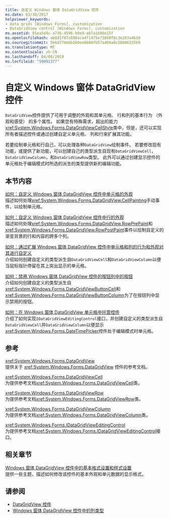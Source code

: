 ```yaml
---
title: 自定义 Windows 窗体 DataGridView 控件
ms.date: 03/30/2017
helpviewer_keywords:
- data grids [Windows Forms], customization
- DataGridView control [Windows Forms], customization
ms.assetid: 01ea5d4c-a736-4596-b0e9-a67a1b86e15f
ms.openlocfilehash: ab8d1f07c608aca4f14f5e73860f8c3e263a4610
ms.sourcegitcommit: 5b6d778ebb269ee6684fb57ad69a8c28b06235b9
ms.translationtype: MT
ms.contentlocale: zh-CN
ms.lasthandoff: 04/08/2019
ms.locfileid: "59091377"
---
```

# <a name="customizing-the-windows-forms-datagridview-control"></a>自定义 Windows 窗体 DataGridView 控件
`DataGridView`控件提供了可用于调整的外观和其单元格、 行和列的基本行为 （外观和感受） 的多个属性。 如果您有特殊需求，超出的能力<xref:System.Windows.Forms.DataGridViewCellStyle>类中，但是，还可以实现所有者描述控件或通过创建自定义单元格、 列和行来扩展其功能。  
  
 若要绘制单元格和行自己，可以处理各种`DataGridView`绘制事件。 若要修改现有功能，或提供了新功能，可以创建自己的类型派生自现有`DataGridViewCell`， `DataGridViewColumn`，和`DataGridViewRow`类型。 此外可以通过创建显示控件的单元格处于编辑模式时所选的派生的类型提供新的编辑功能。  
  
## <a name="in-this-section"></a>本节内容  
 [如何：自定义 Windows 窗体 DataGridView 控件中单元格的外观](customize-the-appearance-of-cells-in-the-datagrid.md)  
 描述如何处理<xref:System.Windows.Forms.DataGridView.CellPainting>手动事件，以绘制单元格。  
  
 [如何：自定义 Windows 窗体 DataGridView 控件中行的外观](customize-the-appearance-of-rows-in-the-datagrid.md)  
 描述如何处理<xref:System.Windows.Forms.DataGridView.RowPrePaint>和<xref:System.Windows.Forms.DataGridView.RowPostPaint>事件以绘制自定义的渐变背景的行和内容的跨多个列。  
  
 [如何：通过扩展 Windows 窗体 DataGridView 控件中单元格和列的行为和外观对其进行自定义](customize-cells-and-columns-in-the-datagrid-by-extending-behavior.md)  
 介绍如何创建自定义的类型派生自`DataGridViewCell`和`DataGridViewColumn`以便当鼠标指针停留在其上突出显示的单元格。  
  
 [如何：禁用 Windows 窗体 DataGridView 控件的按钮列中的按钮](disable-buttons-in-a-button-column-in-the-datagrid.md)  
 介绍如何创建自定义的类型派生自<xref:System.Windows.Forms.DataGridViewButtonCell>和<xref:System.Windows.Forms.DataGridViewButtonColumn>为了在按钮列中显示禁用的按钮。  
  
 [如何：在 Windows 窗体 DataGridView 单元格中托管控件](how-to-host-controls-in-windows-forms-datagridview-cells.md)  
 介绍了如何实现`IDataGridViewEditingControl`接口，并创建自定义的类型派生自`DataGridViewCell`并`DataGridViewColumn`以便显示<xref:System.Windows.Forms.DateTimePicker>控件处于编辑模式时单元格。  
  
## <a name="reference"></a>参考  
 <xref:System.Windows.Forms.DataGridView>  
 提供关于 <xref:System.Windows.Forms.DataGridView> 控件的参考文档。  
  
 <xref:System.Windows.Forms.DataGridViewCell>  
 为提供参考文档<xref:System.Windows.Forms.DataGridViewCell>类。  
  
 <xref:System.Windows.Forms.DataGridViewRow>  
 为提供参考文档<xref:System.Windows.Forms.DataGridViewRow>类。  
  
 <xref:System.Windows.Forms.DataGridViewColumn>  
 为提供参考文档<xref:System.Windows.Forms.DataGridViewColumn>类。  
  
 <xref:System.Windows.Forms.IDataGridViewEditingControl>  
 为提供参考文档<xref:System.Windows.Forms.IDataGridViewEditingControl>接口。  
  
## <a name="related-sections"></a>相关章节  
 [Windows 窗体 DataGridView 控件中的基本格式设置和样式设置](basic-formatting-and-styling-in-the-windows-forms-datagridview-control.md)  
 提供一些主题，描述如何修改该控件的基本外观和单元数据的显示格式。  
  
## <a name="see-also"></a>请参阅

- [DataGridView 控件](datagridview-control-windows-forms.md)
- [Windows 窗体 DataGridView 控件中的列类型](column-types-in-the-windows-forms-datagridview-control.md)
